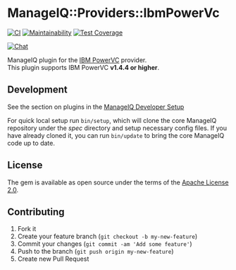 # ManageIQ::Providers::IbmPowerVc

[![CI](https://github.com/ManageIQ/manageiq-providers-ibm_power_vc/actions/workflows/ci.yaml/badge.svg?branch=master)](https://github.com/ManageIQ/manageiq-providers-ibm_power_vc/actions/workflows/ci.yaml)
[![Maintainability](https://api.codeclimate.com/v1/badges/ca08315939e0235081cb/maintainability)](https://codeclimate.com/github/ManageIQ/manageiq-providers-ibm_power_vc/maintainability)
[![Test Coverage](https://api.codeclimate.com/v1/badges/ca08315939e0235081cb/test_coverage)](https://codeclimate.com/github/ManageIQ/manageiq-providers-ibm_power_vc/test_coverage)

[![Chat](https://badges.gitter.im/Join%20Chat.svg)](https://gitter.im/ManageIQ/manageiq-providers-ibm_power_vc?utm_source=badge&utm_medium=badge&utm_campaign=pr-badge&utm_content=badge)

ManageIQ plugin for the [IBM PowerVC](https://www.ibm.com/products/powervc) provider.   
This plugin supports IBM PowerVC **v1.4.4 or higher**.

## Development

See the section on plugins in the [ManageIQ Developer Setup](http://manageiq.org/docs/guides/developer_setup/plugins)

For quick local setup run `bin/setup`, which will clone the core ManageIQ repository under the *spec* directory and setup necessary config files. If you have already cloned it, you can run `bin/update` to bring the core ManageIQ code up to date.

## License

The gem is available as open source under the terms of the [Apache License 2.0](http://www.apache.org/licenses/LICENSE-2.0).

## Contributing

1. Fork it
2. Create your feature branch (`git checkout -b my-new-feature`)
3. Commit your changes (`git commit -am 'Add some feature'`)
4. Push to the branch (`git push origin my-new-feature`)
5. Create new Pull Request
